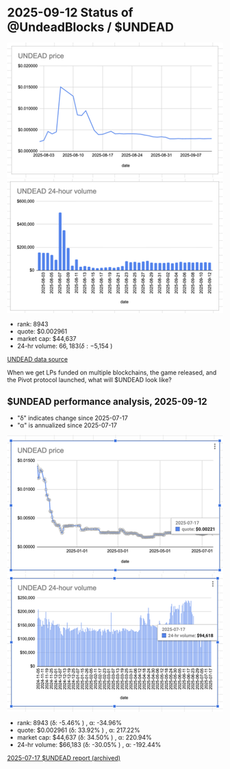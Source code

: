 # 2025-09-12 Status of @UndeadBlocks / $UNDEAD 

![$UNDEAD rank](imgs/01a-rank.png) 
![$UNDEAD quote](imgs/01b-quote.png) 
![$UNDEAD market captalization](imgs/01c-cap.png) 
![$UNDEAD 24-hour volume](imgs/01d-vol.png) 

* rank: 8943 
* quote: $0.002961 
* market cap: $44,637 
* 24-hr volume: $66,183 (δ: -$5,154 ) 


[UNDEAD data source](https://www.coingecko.com/en/coins/undead-blocks) 



When we get LPs funded on multiple blockchains, the game released, and the Pivot protocol launched, what will $UNDEAD look like? 

## $UNDEAD performance analysis, 2025-09-12 

* "δ" indicates change since 2025-07-17 
* "α" is annualized since 2025-07-17 

![$UNDEAD rank](/blog/snapshot/imgs/01a-rank.png) 
![$UNDEAD quote](/blog/snapshot/imgs/01b-quote.png) 
![$UNDEAD market captalization](/blog/snapshot/imgs/01c-cap.png) 
![$UNDEAD 24-hour volume](/blog/snapshot/imgs/01d-vol.png) 

* rank: 8943 (δ: -5.46% ) , α: -34.96% 
* quote: $0.002961 (δ: 33.92% ) , α: 217.22% 
* market cap: $44,637 (δ: 34.50% ) , α: 220.94% 
* 24-hr volume: $66,183 (δ: -30.05% ) , α: -192.44% 

[2025-07-17 $UNDEAD report (archived)](https://github.com/pivoteur/biz/tree/main/blog/snapshot) 

